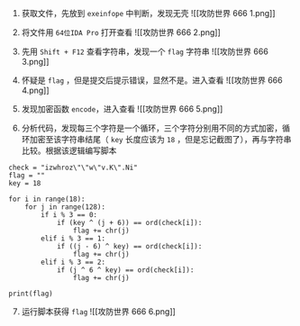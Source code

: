 1. 获取文件，先放到 `exeinfope` 中判断，发现无壳
![[攻防世界 666 1.png]]

2. 将文件用 `64位IDA Pro` 打开查看
![[攻防世界 666 2.png]]

3. 先用 `Shift + F12` 查看字符串，发现一个 `flag` 字符串
![[攻防世界 666 3.png]]

4. 怀疑是 `flag` ，但是提交后提示错误，显然不是。进入查看
![[攻防世界 666 4.png]]

5. 发现加密函数 `encode`，进入查看
![[攻防世界 666 5.png]]

6. 分析代码，发现每三个字符是一个循环，三个字符分别用不同的方式加密，循环加密至该字符串结尾（ `key` 长度应该为 `18` ，但是忘记截图了），再与字符串比较。根据该逻辑编写脚本
```
check = "izwhroz\"\"w\"v.K\".Ni"
flag = ""
key = 18

for i in range(18):
    for j in range(128):
        if i % 3 == 0:
            if (key ^ (j + 6)) == ord(check[i]):
                flag += chr(j)
        elif i % 3 == 1:
            if ((j - 6) ^ key) == ord(check[i]):
                flag += chr(j)
        elif i % 3 == 2:
            if (j ^ 6 ^ key) == ord(check[i]):
                flag += chr(j)

print(flag)
```

7. 运行脚本获得 `flag`
![[攻防世界 666 6.png]]